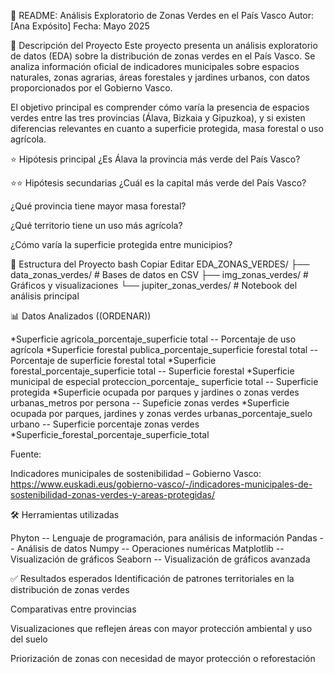 🌿 README: Análisis Exploratorio de Zonas Verdes en el País Vasco
Autor: [Ana Expósito]
Fecha: Mayo 2025

🌟 Descripción del Proyecto
Este proyecto presenta un análisis exploratorio de datos (EDA) sobre la distribución de zonas verdes en el País Vasco. Se analiza información oficial de indicadores municipales sobre espacios naturales, zonas agrarias, áreas forestales y jardines urbanos, con datos proporcionados por el Gobierno Vasco.

El objetivo principal es comprender cómo varía la presencia de espacios verdes entre las tres provincias (Álava, Bizkaia y Gipuzkoa), y si existen diferencias relevantes en cuanto a superficie protegida, masa forestal o uso agrícola.

⭐ Hipótesis principal
¿Es Álava la provincia más verde del País Vasco? 

⭐⭐ Hipótesis secundarias
¿Cuál es la capital más verde del País Vasco?

¿Qué provincia tiene mayor masa forestal?

¿Qué territorio tiene un uso más agrícola?

¿Cómo varía la superficie protegida entre municipios?

📁 Estructura del Proyecto
bash
Copiar
Editar
EDA_ZONAS_VERDES/
├── data_zonas_verdes/                     # Bases de datos en CSV
├── img_zonas_verdes/                      # Gráficos y visualizaciones
└── jupiter_zonas_verdes/                  # Notebook del análisis principal

📊 Datos Analizados ((ORDENAR))

*Superficie agricola_porcentaje_superficie total -- Porcentaje de uso agrícola
*Superficie forestal publica_porcentaje_superficie forestal total -- Porcentaje de superficie forestal total
*Superficie forestal_porcentaje_superficie total -- Superficie forestal
*Superficie municipal de especial proteccion_porcentaje_ superficie total -- Superficie protegida
*Superficie ocupada por parques y jardines o zonas verdes urbanas_metros por persona -- Supeficie zonas verdes
*Superficie ocupada por parques, jardines y zonas verdes urbanas_porcentaje_suelo urbano -- Superficie porcentaje zonas verdes
*Superficie_forestal_porcentaje_superficie_total


Fuente:

Indicadores municipales de sostenibilidad – Gobierno Vasco:
https://www.euskadi.eus/gobierno-vasco/-/indicadores-municipales-de-sostenibilidad-zonas-verdes-y-areas-protegidas/

🛠️ Herramientas utilizadas

Phyton -- Lenguaje de programación, para análisis de información
Pandas -- Análisis de datos
Numpy -- Operaciones numéricas
Matplotlib -- Visualización de gráficos
Seaborn -- Visualización de gráficos avanzada

✅ Resultados esperados
Identificación de patrones territoriales en la distribución de zonas verdes

Comparativas entre provincias

Visualizaciones que reflejen áreas con mayor protección ambiental y uso del suelo

Priorización de zonas con necesidad de mayor protección o reforestación